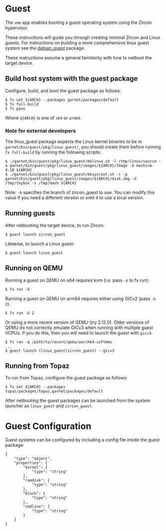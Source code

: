 # Guest
The `vmm` app enables booting a guest operating system using the Zircon
hypervisor.

These instructions will guide you through creating minimal Zircon and Linux
guests. For instructions on building a more comprehensive linux guest system
see the [debian_guest](pkg/debian_guest/README.md) package.

These instructions assume a general familiarity with how to netboot the target
device.

## Build host system with the guest package
Configure, build, and boot the guest package as follows:
```
$ fx set S{ARCH} --packages garnet/packages/default
$ fx full-build
$ fx pave
```
Where `${ARCH}` is one of `x64` or `arm64`.

### Note for external developers
The linux_guest package expects the Linux kernel binaries to be in `garnet/bin/guest/pkg/linux_guest/`, you should create them before running `fx full-build` by running the following scripts:
```
$ ./garnet/bin/guest/pkg/linux_guest/mklinux.sh -l /tmp/linux/source -o garnet/bin/guest/pkg/linux_guest/images/${ARCH}/Image -b machina-4.18 ${ARCH}
$ ./garnet/bin/guest/pkg/linux_guest/mksysroot.sh -r -p garnet/bin/guest/pkg/linux_guest/images/${ARCH}/disk.img -d /tmp/toybox -s /tmp/dash S{ARCH}
```

Note: `-b` specifies the branch of zircon_guest to use. You can modify this
value if you need a different version or omit it to use a local version.

## Running guests
After netbooting the target device, to run Zircon:
```
$ guest launch zircon_guest
```

Likewise, to launch a Linux guest:
```
$ guest launch linux_guest
```

## Running on QEMU
Running a guest on QEMU on x64 requires kvm (i.e. pass `-k` to fx run):
```
$ fx run -k
```

Running a guest on QEMU on arm64 requires either using GICv2 (pass `-G 2`).
```
$ fx run -G 2
```

Or using a more recent version of QEMU (try 2.12.0). Older versions of QEMU do
not correctly emulate GICv3 when running with multiple guest VCPUs. If you do
this, then you will need to launch the guest with `gic=3`.
```
$ fx run -q /path/to/recent/qemu/aarch64-softmmu
...
$ guest launch (linux_guest|zircon_guest) --gic=3
```

## Running from Topaz
To run from Topaz, configure the guest package as follows:
```
$ fx set ${ARCH} --packages topaz/packages/topaz,garnet/packages/default
```

After netbooting the guest packages can be launched from the system launcher as
`linux_guest` and `zircon_guest`.

# Guest Configuration
Guest systems can be configured by including a config file inside the guest
package:
```
{
    "type": "object",
    "properties": {
        "kernel": {
            "type": "string"
        },
        "ramdisk": {
            "type": "string"
        },
        "block": {
            "type": "string"
        },
        "cmdline": {
            "type": "string"
        }
    }
}
```
